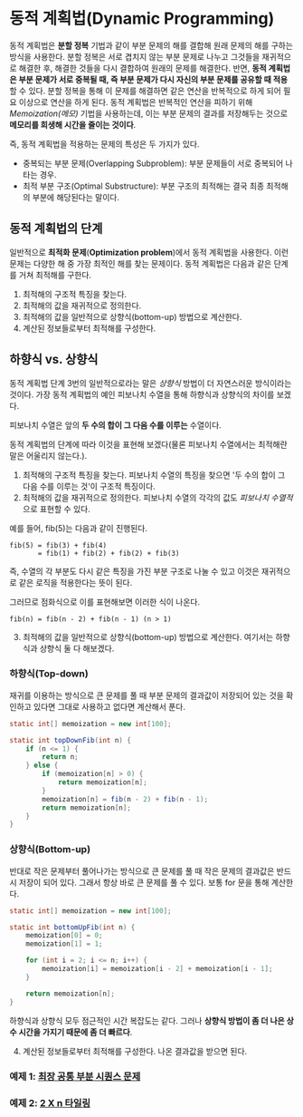 # 동적 계획법(Dynamic Programming)
동적 계획법은 **분할 정복** 기법과 같이 부분 문제의 해를 결합해 원래 문제의 해를 구하는 방식을 사용한다. 분할 정복은 서로 겹치지 않는 부분 문제로 나누고 그것들을 재귀적으로 해결한 후, 해결한 것들을 다시 결합하여 원래의 문제를 해결한다. 반면, **동적 계획법은 부분 문제가 서로 중복될 때, 즉 부분 문제가 다시 자신의 부분 문제를 공유할 때 적용**할 수 있다. 분할 정복을 통해 이 문제를 해결하면 같은 연산을 반복적으로 하게 되어 필요 이상으로 연산을 하게 된다. 동적 계획법은 반복적인 연산을 피하기 위해 *Memoization(메모)* 기법을 사용하는데, 이는 부분 문제의 결과를 저장해두는 것으로 **메모리를 희생해 시간을 줄이는 것이다**.

즉, 동적 계획법을 적용하는 문제의 특성은 두 가지가 있다.
- 중복되는 부분 문제(Overlapping Subproblem): 부분 문제들이 서로 중복되어 나타는 경우.
- 최적 부분 구조(Optimal Substructure): 부분 구조의 최적해는 결국 최종 최적해의 부분에 해당된다는 말이다.

## 동적 계획법의 단계

일반적으로 **최적화 문제**(**Optimization problem**)에서 동적 계획법을 사용한다. 이런 문제는 다양한 해 중 가장 최적인 해를 찾는 문제이다. 동적 계획법은 다음과 같은 단계를 거쳐 최적해를 구한다.

1. 최적해의 구조적 특징을 찾는다.
2. 최적해의 값을 재귀적으로 정의한다.
3. 최적해의 값을 일반적으로 상향식(bottom-up) 방법으로 계산한다.
4. 계산된 정보들로부터 최적해를 구성한다.

## 하향식 vs. 상향식
동적 계획법 단계 3번의 일반적으로라는 말은 *상향식* 방법이 더 자연스러운 방식이라는 것이다. 가장 동적 계획법의 예인 피보나치 수열을 통해 하향식과 상향식의 차이를 보겠다.

피보나치 수열은 앞의 **두 수의 합이 그 다음 수를 이루는** 수열이다.

동적 계획법의 단계에 따라 이것을 표현해 보겠다(물론 피보나치 수열에서는 최적해란 말은 어울리지 않는다.).
1. 최적해의 구조적 특징을 찾는다.
피보나치 수열의 특징을 찾으면 '두 수의 합이 그 다음 수를 이루는 것'이 구조적 특징이다.
2. 최적해의 값을 재귀적으로 정의한다.
피보나치 수열의 각각의 값도 *피보나치 수열적*으로 표현할 수 있다. 

예를 들어, fib(5)는 다음과 같이 진행된다.
```
fib(5) = fib(3) + fib(4)
       = fib(1) + fib(2) + fib(2) + fib(3)
```
즉, 수열의 각 부분도 다시 같은 특징을 가진 부분 구조로 나눌 수 있고 이것은 재귀적으로 같은 로직을 적용한다는 뜻이 된다. 

그러므로 점화식으로 이를 표현해보면 이러한 식이 나온다.
```
fib(n) = fib(n - 2) + fib(n - 1) (n > 1)
```

3. 최적해의 값을 일반적으로 상향식(bottom-up) 방법으로 계산한다.
여기서는 하향식과 상향식 둘 다 해보겠다.

### 하향식(Top-down)
재귀를 이용하는 방식으로 큰 문제를 풀 때 부분 문제의 결과값이 저장되어 있는 것을 확인하고 있다면 그대로 사용하고 없다면 계산해서 푼다.
``` java
static int[] memoization = new int[100];

static int topDownFib(int n) {
    if (n <= 1) {
        return n;
    } else {
        if (memoization[n] > 0) {
            return memoization[n];
        }
        memoization[n] = fib(n - 2) + fib(n - 1);
        return memoization[n];
    }
}
```

### 상향식(Bottom-up)
반대로 작은 문제부터 풀어나가는 방식으로 큰 문제를 풀 때 작은 문제의 결과값은 반드시 저장이 되어 있다. 그래서 항상 바로 큰 문제를 풀 수 있다. 보통 for 문을 통해 계산한다.
``` java
static int[] memoization = new int[100];

static int bottomUpFib(int n) {
    memoization[0] = 0;
    memoization[1] = 1;

    for (int i = 2; i <= n; i++) {
        memoization[i] = memoization[i - 2] + memoization[i - 1];
    }

    return memoization[n];
}
```
하향식과 상향식 모두 점근적인 시간 복잡도는 같다. 그러나 **상향식 방법이 좀 더 나은 상수 시간을 가지기 때문에 좀 더 빠르다**.

4. 계산된 정보들로부터 최적해를 구성한다.
나온 결과값을 받으면 된다.

### 예제 1: [최장 공통 부분 시퀀스 문제](https://github.com/wnstkdyu/CSStudy/blob/master/CodingTest/%EC%9E%90%EC%A3%BC%20%EB%82%98%EC%98%A4%EB%8A%94%20%EC%A3%BC%EC%A0%9C/%EC%B5%9C%EC%9E%A5%20%EA%B3%B5%ED%86%B5%20%EB%B6%80%EB%B6%84%20%EC%88%98%EC%97%B4(LCS).md)

### 예제 2: [2 X n 타일링](https://www.acmicpc.net/problem/11726)


